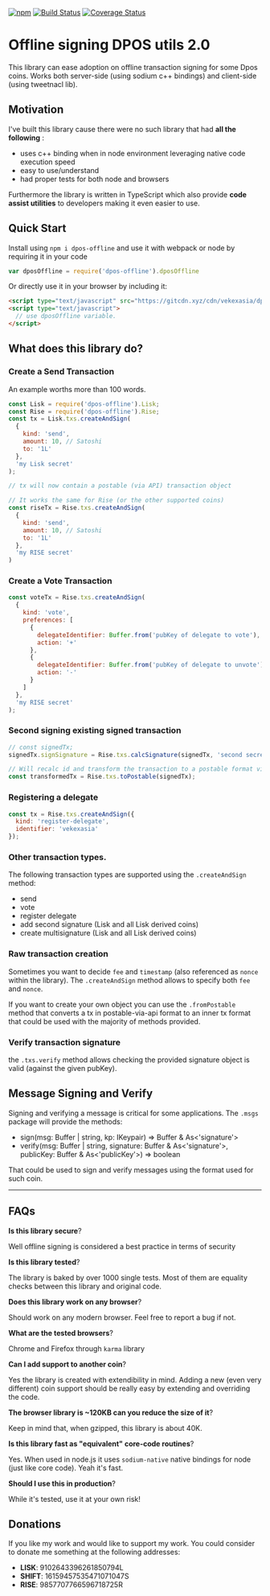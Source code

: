 [![npm](https://img.shields.io/npm/v/dpos-offline.svg)](https://npmjs.org/package/dpos-offline) [![Build Status](https://travis-ci.org/vekexasia/dpos-offline.svg?branch=master)](https://travis-ci.org/vekexasia/dpos-offline) [![Coverage Status](https://coveralls.io/repos/github/vekexasia/dpos-offline/badge.svg?branch=master)](https://coveralls.io/github/vekexasia/dpos-offline?branch=master)

# Offline signing DPOS utils 2.0

This library can ease adoption on offline transaction signing for some Dpos coins. Works both server-side (using sodium c++ bindings) and client-side (using tweetnacl lib).

## Motivation

I've built this library cause there were no such library that had **all the following** :
  - uses c++ binding when in node environment leveraging native code execution speed
  - easy to use/understand
  - had proper tests for both node and browsers

Furthermore the library is written in TypeScript which also provide **code assist utilities** to developers making it even easier to use.

## Quick Start

Install using `npm i dpos-offline` and use it with webpack or node by requiring it in your code
```javascript
var dposOffline = require('dpos-offline').dposOffline
``` 

Or directly use it in your browser by including it:

```html
<script type="text/javascript" src="https://gitcdn.xyz/cdn/vekexasia/dpos-offline/master/dist/browser/index.js"></script>
<script type="text/javascript">
  // use dposOffline variable.
</script>
```

## What does this library do?

### Create a Send Transaction 
An example worths more than 100 words.
```javascript
const Lisk = require('dpos-offline').Lisk;
const Rise = require('dpos-offline').Rise;
const tx = Lisk.txs.createAndSign(
  {
    kind: 'send',
    amount: 10, // Satoshi
    to: '1L'
  },
  'my Lisk secret'
);

// tx will now contain a postable (via API) transaction object

// It works the same for Rise (or the other supported coins)
const riseTx = Rise.txs.createAndSign(
  {
    kind: 'send',
    amount: 10, // Satoshi
    to: '1L'
  },
  'my RISE secret'
)

```

### Create a Vote Transaction

```javascript
const voteTx = Rise.txs.createAndSign(
  {
    kind: 'vote',
    preferences: [
      {
        delegateIdentifier: Buffer.from('pubKey of delegate to vote'),
        action: '+'
      },
      {
        delegateIdentifier: Buffer.from('pubKey of delegate to unvote'),
        action: '-'
      }
    ]
  },
  'my RISE secret'
);
```

### Second signing existing signed transaction

```javascript
// const signedTx;
signedTx.signSignature = Rise.txs.calcSignature(signedTx, 'second secret');

// Will recalc id and transform the transaction to a postable format via API.
const transformedTx = Rise.txs.toPostable(signedTx);

```


### Registering a delegate

```javascript
const tx = Rise.txs.createAndSign({
  kind: 'register-delegate',
  identifier: 'vekexasia'
});
```

### Other transaction types.

The following transaction types are supported using the `.createAndSign` method:
 
 * send
 * vote
 * register delegate
 * add second signature (Lisk and all Lisk derived coins)
 * create multisignature (Lisk and all Lisk derived coins)
 
### Raw transaction creation

Sometimes you want to decide `fee` and `timestamp` (also referenced as `nonce` within the library). The `.createAndSign` method allows to specify both `fee` and `nonce`.

If you want to create your own object you can use the `.fromPostable` method that converts a tx in postable-via-api format to an inner tx format that could be used with the majority of methods provided.


### Verify transaction signature

the `.txs.verify` method allows checking the provided signature object is valid (against the given pubKey).


## Message Signing and Verify

Signing and verifying a message is critical for some applications. The `.msgs` package will provide the methods:

 * sign(msg: Buffer | string, kp: IKeypair) => Buffer & As<'signature'>
 * verify(msg: Buffer | string, signature: Buffer & As<'signature'>, publicKey: Buffer & As<'publicKey'>) => boolean

That could be used to sign and verify messages using the format used for such coin. 

---

## FAQs 

**Is this library secure**?

Well offline signing is considered a best practice in terms of security


**Is this library tested**? 

The library is baked by over 1000 single tests. Most of them are equality checks between this library and original code.


**Does this library work on any browser**?

Should work on any modern browser. Feel free to report a bug if not.


**What are the tested browsers**?

Chrome and Firefox through `karma` library 


**Can I add support to another coin**?

Yes the library is created with extendibility in mind. Adding a new (even very different) coin support should be really easy by extending and overriding the code.


**The browser library is ~120KB can you reduce the size of it**?

Keep in mind that, when gzipped, this library is about 40K.


**Is this library fast as "equivalent" core-code routines**?

Yes. When used in node.js it uses `sodium-native` native bindings for node (just like core code). Yeah it's fast.


**Should I use this in production**?

While it's tested, use it at your own risk!


## Donations

If you like my work and would like to support my work. You could consider to donate me something at the following addresses:

 - **LISK**: 9102643396261850794L
 - **SHIFT**: 16159457535471071047S
 - **RISE**: 9857707766596718725R
 
